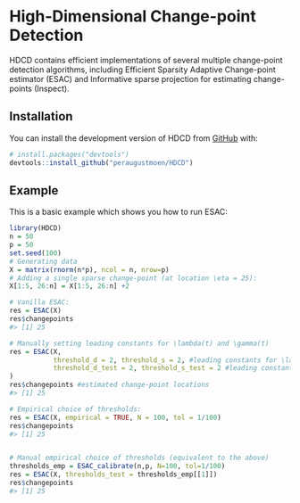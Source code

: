 
<!-- README.md is generated from README.Rmd. Please edit that file -->

# High-Dimensional Change-point Detection

<!-- badges: start -->
<!-- badges: end -->

HDCD contains efficient implementations of several multiple change-point
detection algorithms, including Efficient Sparsity Adaptive Change-point
estimator (ESAC) and Informative sparse projection for estimating
change-points (Inspect).

## Installation

You can install the development version of HDCD from
[GitHub](https://github.com/) with:

``` r
# install.packages("devtools")
devtools::install_github("peraugustmoen/HDCD")
```

## Example

This is a basic example which shows you how to run ESAC:

``` r
library(HDCD)
n = 50
p = 50
set.seed(100)
# Generating data
X = matrix(rnorm(n*p), ncol = n, nrow=p)
# Adding a single sparse change-point (at location \eta = 25):
X[1:5, 26:n] = X[1:5, 26:n] +2

# Vanilla ESAC:
res = ESAC(X)
res$changepoints
#> [1] 25

# Manually setting leading constants for \lambda(t) and \gamma(t)
res = ESAC(X,
           threshold_d = 2, threshold_s = 2, #leading constants for \lambda(t)
           threshold_d_test = 2, threshold_s_test = 2 #leading constants for \gamma(t)
)
res$changepoints #estimated change-point locations
#> [1] 25

# Empirical choice of thresholds:
res = ESAC(X, empirical = TRUE, N = 100, tol = 1/100)
res$changepoints
#> [1] 25


# Manual empirical choice of thresholds (equivalent to the above)
thresholds_emp = ESAC_calibrate(n,p, N=100, tol=1/100)
res = ESAC(X, thresholds_test = thresholds_emp[[1]])
res$changepoints
#> [1] 25
```

<!-- You'll still need to render `README.Rmd` regularly, to keep `README.md` up-to-date. `devtools::build_readme()` is handy for this. You could also use GitHub Actions to re-render `README.Rmd` every time you push. An example workflow can be found here: <https://github.com/r-lib/actions/tree/v1/examples>. -->
<!-- You can also embed plots, for example: -->
<!-- ```{r pressure, echo = FALSE} -->
<!-- plot(pressure) -->
<!-- ``` -->
<!-- In that case, don't forget to commit and push the resulting figure files, so they display on GitHub and CRAN. -->
